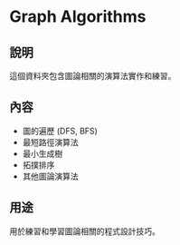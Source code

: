 # Graph Algorithms

## 說明
這個資料夾包含圖論相關的演算法實作和練習。

## 內容
- 圖的遍歷 (DFS, BFS)
- 最短路徑演算法
- 最小生成樹
- 拓撲排序
- 其他圖論演算法

## 用途
用於練習和學習圖論相關的程式設計技巧。
